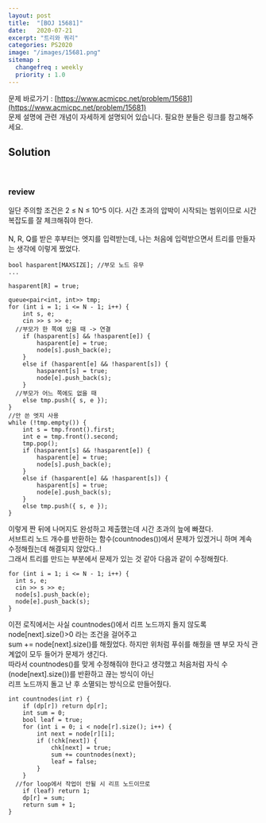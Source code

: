 ```yaml
---
layout: post
title:  "[BOJ 15681]"
date:   2020-07-21
excerpt: "트리와 쿼리"
categories: PS2020
image: "/images/15681.png"
sitemap :
  changefreq : weekly
  priority : 1.0
---
```

문제 바로가기 : [https://www.acmicpc.net/problem/15681](https://www.acmicpc.net/problem/15681)<br>
문제 설명에 관련 개념이 자세하게 설명되어 있습니다. 필요한 분들은 링크를 참고해주세요.<br>

## Solution
<script src="https://gist.github.com/yooniversal/dd970e189400ca2af28c26638fffea7d.js"></script>
<br>

### review

일단 주의할 조건은 2 ≤ N ≤ 10^5 이다. 시간 초과의 압박이 시작되는 범위이므로 시간복잡도를 잘 체크해줘야 한다.<br><br>
N, R, Q를 받은 후부터는 엣지를 입력받는데, 나는 처음에 입력받으면서 트리를 만들자는 생각에 이렇게 짰었다.<br>
```
bool hasparent[MAXSIZE]; //부모 노드 유무
...

hasparent[R] = true;

queue<pair<int, int>> tmp;
for (int i = 1; i <= N - 1; i++) {
	int s, e;
	cin >> s >> e;
  //부모가 한 쪽에 있을 때 -> 연결
	if (hasparent[s] && !hasparent[e]) {
		hasparent[e] = true;
		node[s].push_back(e);
	}
	else if (hasparent[e] && !hasparent[s]) {
		hasparent[s] = true;
		node[e].push_back(s);
	}
  //부모가 어느 쪽에도 없을 때
	else tmp.push({ s, e });
}
//안 쓴 엣지 사용
while (!tmp.empty()) {
	int s = tmp.front().first;
	int e = tmp.front().second;
	tmp.pop();
	if (hasparent[s] && !hasparent[e]) {
		hasparent[e] = true;
		node[s].push_back(e);
	}
	else if (hasparent[e] && !hasparent[s]) {
		hasparent[s] = true;
		node[e].push_back(s);
	}
	else tmp.push({ s, e });
}
```
이렇게 짠 뒤에 나머지도 완성하고 제출했는데 시간 초과의 늪에 빠졌다.<br>
서브트리 노드 개수를 반환하는 함수(countnodes())에서 문제가 있겠거니 하며 계속 수정해줬는데 해결되지 않았다..!<br>
그래서 트리를 만드는 부분에서 문제가 있는 것 같아 다음과 같이 수정해줬다.<br>
```
for (int i = 1; i <= N - 1; i++) {
  int s, e;
  cin >> s >> e;
  node[s].push_back(e);
  node[e].push_back(s);
}
```
이전 로직에서는 사실 countnodes()에서 리프 노드까지 돌지 않도록 node[next].size()>0 라는 조건을 걸어주고<br>
sum += node[next].size()를 해줬었다. 하지만 위처럼 푸쉬를 해줬을 땐 부모 자식 관계없이 모두 들어가 문제가 생긴다.<br>
따라서 countnodes()를 맞게 수정해줘야 한다고 생각했고 처음처럼 자식 수(node[next].size())를 반환하고 끊는 방식이 아닌<br>
리프 노드까지 돌고 난 후 소멸되는 방식으로 만들어줬다.<br>
```
int countnodes(int r) {
	if (dp[r]) return dp[r];
	int sum = 0;
	bool leaf = true;
	for (int i = 0; i < node[r].size(); i++) {
		int next = node[r][i];
		if (!chk[next]) {
			chk[next] = true;
			sum += countnodes(next);
			leaf = false;
		}
	}
  //for loop에서 작업이 안될 시 리프 노드이므로
	if (leaf) return 1;
	dp[r] = sum;
	return sum + 1;
}
```


<script src="https://utteranc.es/client.js"
        repo="yooniversal/blog-comments"
        issue-term="pathname"
        theme="github-light"
        crossorigin="anonymous"
        async>
</script>
